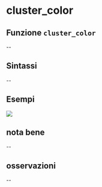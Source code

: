 # cluster\_color

## Funzione `cluster_color`

--

## Sintassi

--

## Esempi

![](https://github.com/pigreco/HfcQGIS/tree/852bbb62a0d5b7739914d4de0ea5b1ebbb5d81d1/img/variabili/cluster_color/cluster_color1.png)

## nota bene

--

## osservazioni

--

